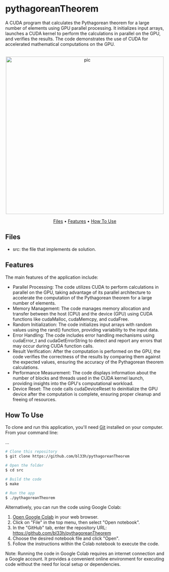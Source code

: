 # pythagoreanTheorem
A CUDA program that calculates the Pythagorean theorem for a large number of elements using GPU parallel processing. It initializes input arrays, launches a CUDA kernel to perform the calculations in parallel on the GPU, and verifies the results. The code demonstrates the use of CUDA for accelerated mathematical computations on the GPU.

<p align="center">
  <br>
  <img src="https://upload.wikimedia.org/wikipedia/commons/7/70/Pythagoras-2a.gif" alt="pic" width="500">
  <br>
</p>
<p align="center" >
  <a href="#Files">Files</a> •
  <a href="#Features">Features</a> •
  <a href="#how-to-use">How To Use</a> 
</p>

## Files

- src: the file that implements de solution.

## Features
The main features of the application include:
- Parallel Processing: The code utilizes CUDA to perform calculations in parallel on the GPU, taking advantage of its parallel architecture to accelerate the computation of the Pythagorean theorem for a large number of elements.
- Memory Management: The code manages memory allocation and transfer between the host (CPU) and the device (GPU) using CUDA functions like cudaMalloc, cudaMemcpy, and cudaFree.
- Random Initialization: The code initializes input arrays with random values using the rand() function, providing variability to the input data.
- Error Handling: The code includes error handling mechanisms using cudaError_t and cudaGetErrorString to detect and report any errors that may occur during CUDA function calls.
- Result Verification: After the computation is performed on the GPU, the code verifies the correctness of the results by comparing them against the expected values, ensuring the accuracy of the Pythagorean theorem calculations.
- Performance Measurement: The code displays information about the number of blocks and threads used in the CUDA kernel launch, providing insights into the GPU's computational workload.
- Device Reset: The code calls cudaDeviceReset to deinitialize the GPU device after the computation is complete, ensuring proper cleanup and freeing of resources.

## How To Use
To clone and run this application, you'll need [Git](https://git-scm.com) installed on your computer. From your command line:

...
```bash
# Clone this repository
$ git clone https://github.com/bl33h/pythagoreanTheorem

# Open the folder
$ cd src

# Build the code
$ make

# Run the app
$ ./pythagoreanTheorem
```

Alternatively, you can run the code using Google Colab:
1. [Open Google Colab](https://colab.research.google.com) in your web browser.
2. Click on "File" in the top menu, then select "Open notebook".
3. In the "GitHub" tab, enter the repository URL: https://github.com/bl33h/pythagoreanTheorem
4. Choose the desired notebook file and click "Open".
5. Follow the instructions within the Colab notebook to execute the code.

Note: Running the code in Google Colab requires an internet connection and a Google account. It provides a convenient online environment for executing code without the need for local setup or dependencies.
